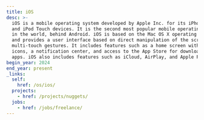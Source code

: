 ```yaml
---
title: iOS
desc: >-
  iOS is a mobile operating system developed by Apple Inc. for its iPhone, iPad,
  and iPod Touch devices. It is the second most popular mobile operating system
  in the world, behind Android. iOS is based on the Mac OS X operating system
  and provides a user interface based on direct manipulation of the screen using
  multi-touch gestures. It includes features such as a home screen with app
  icons, a notification center, and access to the App Store for downloading
  apps. iOS also includes features such as iCloud, AirPlay, and Apple Pay.
begin_year: 2024
end_year: present
_links:
  self:
    href: /os/ios/
  projects:
    - href: /projects/nuggets/
  jobs:
    - href: /jobs/freelance/
---
```

